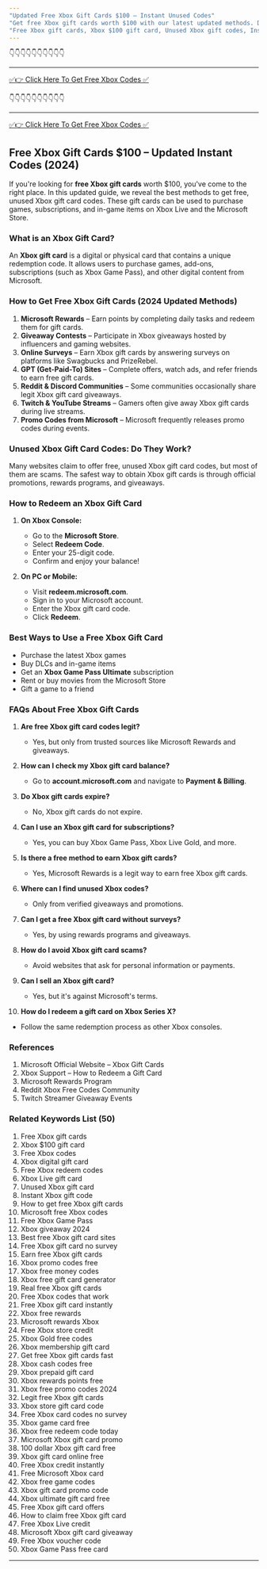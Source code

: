 ```yaml
---
"Updated Free Xbox Gift Cards $100 – Instant Unused Codes"
"Get free Xbox gift cards worth $100 with our latest updated methods. Discover unused codes, giveaways, and tips to redeem free Xbox gift cards."
"Free Xbox gift cards, Xbox $100 gift card, Unused Xbox gift codes, Instant Xbox gift card, Updated Xbox gift card codes, Xbox free codes, How to get free Xbox gift cards, Redeem Xbox gift card, Free Xbox rewards, Xbox giveaway"
---
```


👇👇👇👇👇👇👇👇👇👇

---

[✅👉 Click Here To Get Free Xbox Codes ✅](https://therewardgate.com/free-xbox/)

👇👇👇👇👇👇👇👇👇👇

---

[✅👉 Click Here To Get Free Xbox Codes ✅](https://therewardgate.com/free-xbox/)


## Free Xbox Gift Cards $100 – Updated Instant Codes (2024)

If you're looking for **free Xbox gift cards** worth $100, you've come to the right place. In this updated guide, we reveal the best methods to get free, unused Xbox gift card codes. These gift cards can be used to purchase games, subscriptions, and in-game items on Xbox Live and the Microsoft Store.

### What is an Xbox Gift Card?

An **Xbox gift card** is a digital or physical card that contains a unique redemption code. It allows users to purchase games, add-ons, subscriptions (such as Xbox Game Pass), and other digital content from Microsoft.

### How to Get Free Xbox Gift Cards (2024 Updated Methods)

1. **Microsoft Rewards** – Earn points by completing daily tasks and redeem them for gift cards.
2. **Giveaway Contests** – Participate in Xbox giveaways hosted by influencers and gaming websites.
3. **Online Surveys** – Earn Xbox gift cards by answering surveys on platforms like Swagbucks and PrizeRebel.
4. **GPT (Get-Paid-To) Sites** – Complete offers, watch ads, and refer friends to earn free gift cards.
5. **Reddit & Discord Communities** – Some communities occasionally share legit Xbox gift card giveaways.
6. **Twitch & YouTube Streams** – Gamers often give away Xbox gift cards during live streams.
7. **Promo Codes from Microsoft** – Microsoft frequently releases promo codes during events.

### Unused Xbox Gift Card Codes: Do They Work?

Many websites claim to offer free, unused Xbox gift card codes, but most of them are scams. The safest way to obtain Xbox gift cards is through official promotions, rewards programs, and giveaways.

### How to Redeem an Xbox Gift Card

1. **On Xbox Console:**
   - Go to the **Microsoft Store**.
   - Select **Redeem Code**.
   - Enter your 25-digit code.
   - Confirm and enjoy your balance!

2. **On PC or Mobile:**
   - Visit **redeem.microsoft.com**.
   - Sign in to your Microsoft account.
   - Enter the Xbox gift card code.
   - Click **Redeem**.

### Best Ways to Use a Free Xbox Gift Card

- Purchase the latest Xbox games
- Buy DLCs and in-game items
- Get an **Xbox Game Pass Ultimate** subscription
- Rent or buy movies from the Microsoft Store
- Gift a game to a friend

### FAQs About Free Xbox Gift Cards

1. **Are free Xbox gift card codes legit?**
   - Yes, but only from trusted sources like Microsoft Rewards and giveaways.

2. **How can I check my Xbox gift card balance?**
   - Go to **account.microsoft.com** and navigate to **Payment & Billing**.

3. **Do Xbox gift cards expire?**
   - No, Xbox gift cards do not expire.

4. **Can I use an Xbox gift card for subscriptions?**
   - Yes, you can buy Xbox Game Pass, Xbox Live Gold, and more.

5. **Is there a free method to earn Xbox gift cards?**
   - Yes, Microsoft Rewards is a legit way to earn free Xbox gift cards.

6. **Where can I find unused Xbox codes?**
   - Only from verified giveaways and promotions.

7. **Can I get a free Xbox gift card without surveys?**
   - Yes, by using rewards programs and giveaways.

8. **How do I avoid Xbox gift card scams?**
   - Avoid websites that ask for personal information or payments.

9. **Can I sell an Xbox gift card?**
   - Yes, but it's against Microsoft's terms.

10. **How do I redeem a gift card on Xbox Series X?**
   - Follow the same redemption process as other Xbox consoles.

### References

1. Microsoft Official Website – Xbox Gift Cards
2. Xbox Support – How to Redeem a Gift Card
3. Microsoft Rewards Program
4. Reddit Xbox Free Codes Community
5. Twitch Streamer Giveaway Events

### Related Keywords List (50)

1. Free Xbox gift cards
2. Xbox $100 gift card
3. Free Xbox codes
4. Xbox digital gift card
5. Free Xbox redeem codes
6. Xbox Live gift card
7. Unused Xbox gift card
8. Instant Xbox gift code
9. How to get free Xbox gift cards
10. Microsoft free Xbox codes
11. Free Xbox Game Pass
12. Xbox giveaway 2024
13. Best free Xbox gift card sites
14. Free Xbox gift card no survey
15. Earn free Xbox gift cards
16. Xbox promo codes free
17. Xbox free money codes
18. Xbox free gift card generator
19. Real free Xbox gift cards
20. Free Xbox codes that work
21. Free Xbox gift card instantly
22. Xbox free rewards
23. Microsoft rewards Xbox
24. Free Xbox store credit
25. Xbox Gold free codes
26. Xbox membership gift card
27. Get free Xbox gift cards fast
28. Xbox cash codes free
29. Xbox prepaid gift card
30. Xbox rewards points free
31. Xbox free promo codes 2024
32. Legit free Xbox gift cards
33. Xbox store gift card code
34. Free Xbox card codes no survey
35. Xbox game card free
36. Xbox free redeem code today
37. Microsoft Xbox gift card promo
38. 100 dollar Xbox gift card free
39. Xbox gift card online free
40. Free Xbox credit instantly
41. Free Microsoft Xbox card
42. Xbox free game codes
43. Xbox gift card promo code
44. Xbox ultimate gift card free
45. Free Xbox gift card offers
46. How to claim free Xbox gift card
47. Free Xbox Live credit
48. Microsoft Xbox gift card giveaway
49. Free Xbox voucher code
50. Xbox Game Pass free card

---
